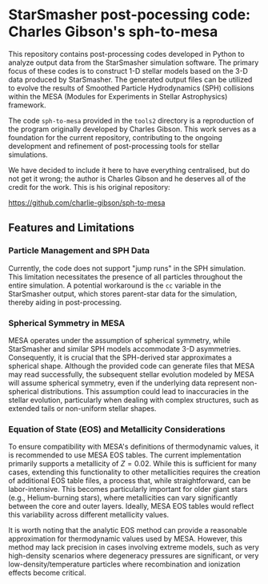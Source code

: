# StarSmasher post-pocessing code: Charles Gibson's sph-to-mesa

This repository contains post-processing codes developed in Python to analyze
output data from the StarSmasher simulation software. The primary focus of
these codes is to construct 1-D stellar models based on the 3-D data produced
by StarSmasher. The generated output files can be utilized to evolve the
results of Smoothed Particle Hydrodynamics (SPH) collisions within the MESA
(Modules for Experiments in Stellar Astrophysics) framework.

The code `sph-to-mesa` provided in the `tools2` directory is a reproduction of
the program originally developed by Charles Gibson. This work serves as a
foundation for the current repository, contributing to the ongoing development
and refinement of post-processing tools for stellar simulations.

We have decided to include it here to have everything centralised, but do not
get it wrong; the author is Charles Gibson and he deserves all of the credit
for the work. This is his original repository:

<a href="https://github.com/charlie-gibson/sph-to-mesa">https://github.com/charlie-gibson/sph-to-mesa</a>

## Features and Limitations

### Particle Management and SPH Data

Currently, the code does not support "jump runs" in the SPH simulation. This
limitation necessitates the presence of all particles throughout the entire
simulation. A potential workaround is the `cc` variable in the StarSmasher
output, which stores parent-star data for the simulation, thereby aiding in
post-processing.

### Spherical Symmetry in MESA

MESA operates under the assumption of spherical symmetry, while StarSmasher and
similar SPH models accommodate 3-D asymmetries. Consequently, it is crucial
that the SPH-derived star approximates a spherical shape. Although the provided
code can generate files that MESA may read successfully, the subsequent stellar
evolution modeled by MESA will assume spherical symmetry, even if the
underlying data represent non-spherical distributions. This assumption could
lead to inaccuracies in the stellar evolution, particularly when dealing with
complex structures, such as extended tails or non-uniform stellar shapes.

### Equation of State (EOS) and Metallicity Considerations

To ensure compatibility with MESA's definitions of thermodynamic values, it is
recommended to use MESA EOS tables. The current implementation primarily
supports a metallicity of $Z=0.02$. While this is sufficient for many cases,
extending this functionality to other metallicities requires the creation of
additional EOS table files, a process that, while straightforward, can be
labor-intensive. This becomes particularly important for older giant stars
(e.g., Helium-burning stars), where metallicities can vary significantly
between the core and outer layers. Ideally, MESA EOS tables would reflect this
variability across different metallicity values.

It is worth noting that the analytic EOS method can provide a reasonable
approximation for thermodynamic values used by MESA. However, this method may
lack precision in cases involving extreme models, such as very high-density
scenarios where degeneracy pressures are significant, or very
low-density/temperature particles where recombination and ionization effects
become critical.


